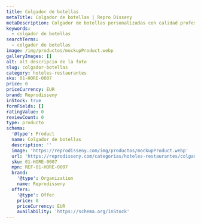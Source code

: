 ```yaml
---
title: Colgador de botellas
metaTitle: Colgador de botellas | Repro Disseny
metaDescription: Colgador de botellas personalizadas con calidad profesional en Cataluña.
keywords:
  - colgador de botellas
searchTerms:
  - colgador de botellas
image: /img/productos/mockupProduct.webp
galleryImages: []
alt: alt descripció de la foto
slug: colgador-botellas
category: hoteles-restaurantes
sku: 01-HORE-0007
price: 0
priceCurrency: EUR
brand: Reprodisseny
inStock: true
formFields: []
ratingValue: 0
reviewCount: 0
type: producto
schema:
  '@type': Product
  name: Colgador de botellas
  description: ''
  image: 'https://reprodisseny.com/img/productos/mockupProduct.webp'
  url: 'https://reprodisseny.com/categorias/hoteles-restaurantes/colgador-botellas'
  sku: 01-HORE-0007
  mpn: REF-01-HORE-0007
  brand:
    '@type': Organization
    name: Reprodisseny
  offers:
    '@type': Offer
    price: 0
    priceCurrency: EUR
    availability: 'https://schema.org/InStock'
---
```



